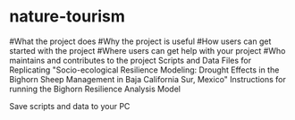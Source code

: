 # nature-tourism
#What the project does
#Why the project is useful
#How users can get started with the project
#Where users can get help with your project
#Who maintains and contributes to the project
Scripts and Data Files for Replicating "Socio-ecological Resilience Modeling: Drought Effects in the Bighorn Sheep Management in Baja California Sur, Mexico" Instructions for running the Bighorn Resilience Analysis Model

Save scripts and data to your PC
